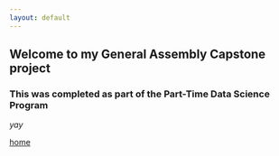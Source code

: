 ```yaml
---
layout: default
---
```


## Welcome to my General Assembly Capstone project
### This was completed as part of the Part-Time Data Science Program

_yay_

[home](./)
